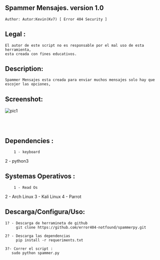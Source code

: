 ## Spammer Mensajes. version 1.0 
    Author: Autor:Kevin(Kv7) [ Error 404 Security ]

## Legal :
    El autor de este script no es responsable por el mal uso de esta herramienta,
    esta creada con fines educativos.

## Description:
    Spammer Mensajes esta creada para enviar muchos mensajes solo hay que escojer las opciones, 
 
## Screenshot:
![pic1](https://i.imgur.com/iCbIwpE.jpg)

<br /><br />

## Dependencies :
        1 - keyboard
2 - python3

## Systemas Operativos :
        1 - Read Os
2 - Arch Linux
        3 - Kali Linux
        4 - Parrot

## Descarga/Configura/Uso:
    1? - Descarga de herramineta de github
         git clone https://github.com/error404-notfound/spammerpy.git

    2? - Descarga las dependencias
         pip install -r requeriments.txt

    3?- Correr el script :
       sudo python spammer.py
         	   
      

